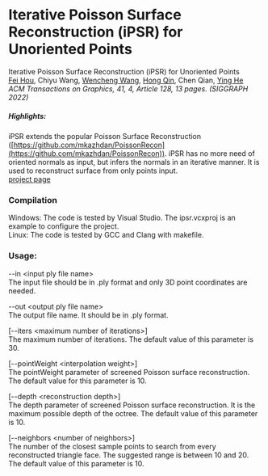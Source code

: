 # Iterative Poisson Surface Reconstruction (iPSR) for Unoriented Points

Iterative Poisson Surface Reconstruction (iPSR) for Unoriented Points  
[Fei Hou](https://lcs.ios.ac.cn/~houf/),    Chiyu Wang,    [Wencheng Wang](https://lcs.ios.ac.cn/~whn/),    [Hong Qin](https://www3.cs.stonybrook.edu/~qin/),    Chen Qian,    [Ying He](https://personal.ntu.edu.sg/yhe/)  
*ACM Transactions on Graphics, 41, 4, Article 128, 13 pages. (SIGGRAPH 2022)*

##### Highlights:
iPSR extends the popular Poisson Surface Reconstruction ([https://github.com/mkazhdan/PoissonRecon](https://github.com/mkazhdan/PoissonRecon)). iPSR has no more need of oriented normals as input, but infers the normals in an iterative manner. It is used to reconstruct surface from only points input.  
[project page](https://lcs.ios.ac.cn/~houf/pages/ipsr/index.html)

### Compilation
Windows: The code is tested by Visual Studio. The ipsr.vcxproj is an example to configure the project.  
Linux: The code is tested by GCC and Clang with makefile.

### Usage:
\-\-in &lt;input ply file name&gt;  
The input file should be in .ply format and only 3D point coordinates are needed.

\-\-out &lt;output ply file name&gt;  
The output file name. It should be in .ply format.

\[\-\-iters &lt;maximum number of iterations&gt;\]  
The maximum number of iterations. The default value of this parameter is 30.

\[\-\-pointWeight &lt;interpolation weight&gt;\]  
The pointWeight parameter of screened Poisson surface reconstruction. The default value for this parameter is 10.

\[\-\-depth &lt;reconstruction depth&gt;\]  
The depth parameter of screened Poisson surface reconstruction. It is the maximum possible depth of the octree. The default value of this parameter is 10.

\[\-\-neighbors &lt;number of neighbors&gt;\]  
The number of the closest sample points to search from every reconstructed triangle face. The suggested range is between 10 and 20. The default value of this parameter is 10.